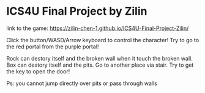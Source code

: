 # ICS4U Final Project by Zilin
link to the game:
https://zilin-chen-1.github.io/ICS4U-Final-Project-Zilin/

Click the button/WASD/Arrow keyboard to control the character!
Try to go to the red portal from the purple portal!

Rock can destory itself and the broken wall when it touch the broken wall.
Box can destory itself and the pits.
Go to another place via stair.
Try to get the key to open the door!

Ps: you cannot jump directly over pits or pass through walls